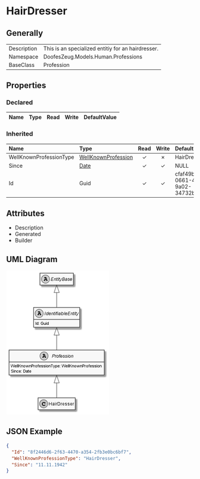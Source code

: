 ﻿# HairDresser

## Generally

|||
|:-|:-|
|Description|This is an specialized entitiy for an hairdresser.|
|Namespace|DoofesZeug.Models.Human.Professions|
|BaseClass|Profession|

## Properties

### Declared

|Name|Type|Read|Write|DefaultValue|
|:---|:---|:--:|:---:|:-----------|

### Inherited

|Name|Type|Read|Write|DefaultValue|
|:---|:---|:--:|:---:|:-----------|
|WellKnownProfessionType|[WellKnownProfession](../../Enumerations/DoofesZeug.Models.Human.Professions/WellKnownProfession.md)|&#x2713;|&#x2717;|HairDresser|
|Since|[Date](../../Models/DoofesZeug.Models.DateAndTime/Date.md)|&#x2713;|&#x2713;|NULL|
|Id|Guid|&#x2713;|&#x2713;|cfaf49b0-0661-46c6-9a02-34732b27f84f|

## Attributes

- Description
- Generated
- Builder

## UML Diagram

![HairDresser.png](./HairDresser.png "HairDresser")

## JSON Example

```json
{
  "Id": "8f2446d6-2f63-4470-a354-2fb3e0bc6bf7",
  "WellKnownProfessionType": "HairDresser",
  "Since": "11.11.1942"
}
```

